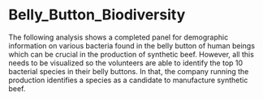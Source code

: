 # Belly_Button_Biodiversity

The following analysis shows a completed panel for demographic information on various bacteria found in the belly button of human beings which can be crucial in the production of synthetic beef. However, all this needs to be visualized so the volunteers are able to identify the top 10 bacterial species in their belly buttons. In that, the company running the production identifies a species as a candidate to manufacture synthetic beef. 
